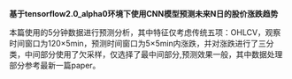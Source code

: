 **基于tensorflow2.0_alpha0环境下使用CNN模型预测未来N日的股价涨跌趋势**

本篇使用的5分钟数据进行预测分析，其中特征仅考虑传统五项：OHLCV，观察时间窗口为120×5min，预测时间窗口为5×5min内涨跌，并对涨跌进行了三分类，中间部分使用了欠采样，仅选择了最中间部分,预测效果一般，其中数据处理部分参考最新一篇paper。
